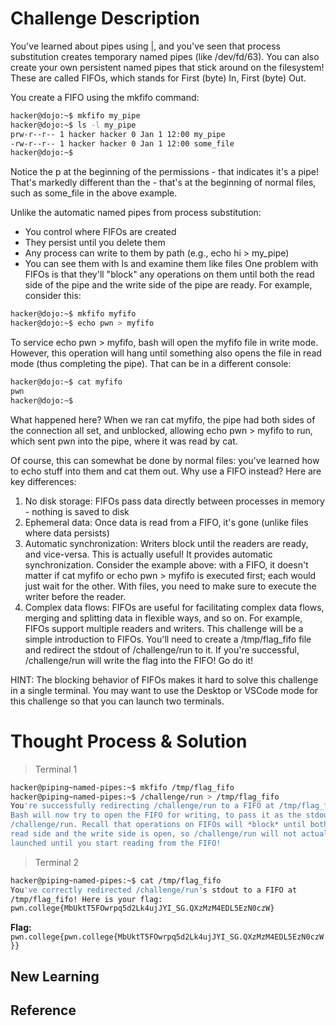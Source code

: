 # Challenge Description
You've learned about pipes using |, and you've seen that process substitution creates temporary named pipes (like /dev/fd/63). You can also create your own persistent named pipes that stick around on the filesystem! These are called FIFOs, which stands for First (byte) In, First (byte) Out.

You create a FIFO using the mkfifo command:
```bash
hacker@dojo:~$ mkfifo my_pipe
hacker@dojo:~$ ls -l my_pipe
prw-r--r-- 1 hacker hacker 0 Jan 1 12:00 my_pipe
-rw-r--r-- 1 hacker hacker 0 Jan 1 12:00 some_file
hacker@dojo:~$
```
Notice the p at the beginning of the permissions - that indicates it's a pipe! That's markedly different than the - that's at the beginning of normal files, such as some_file in the above example.

Unlike the automatic named pipes from process substitution:

  - You control where FIFOs are created
  - They persist until you delete them
  - Any process can write to them by path (e.g., echo hi > my_pipe)
  - You can see them with ls and examine them like files
One problem with FIFOs is that they'll "block" any operations on them until both the read side of the pipe and the write side of the pipe are ready. For example, consider this:
```bash
hacker@dojo:~$ mkfifo myfifo
hacker@dojo:~$ echo pwn > myfifo
```
To service echo pwn > myfifo, bash will open the myfifo file in write mode. However, this operation will hang until something also opens the file in read mode (thus completing the pipe). That can be in a different console:
```bash
hacker@dojo:~$ cat myfifo
pwn
hacker@dojo:~$
```
What happened here? When we ran cat myfifo, the pipe had both sides of the connection all set, and unblocked, allowing echo pwn > myfifo to run, which sent pwn into the pipe, where it was read by cat.

Of course, this can somewhat be done by normal files: you've learned how to echo stuff into them and cat them out. Why use a FIFO instead? Here are key differences:

  1. No disk storage: FIFOs pass data directly between processes in memory - nothing is saved to disk
  2. Ephemeral data: Once data is read from a FIFO, it's gone (unlike files where data persists)
  3. Automatic synchronization: Writers block until the readers are ready, and vice-versa. This is actually useful! It provides automatic synchronization. Consider the example above: with a FIFO, it doesn't matter if cat myfifo or echo pwn > myfifo is executed first; each would just wait for the other. With files, you need to make sure to execute the writer before the reader.
  4. Complex data flows: FIFOs are useful for facilitating complex data flows, merging and splitting data in flexible ways, and so on. For example, FIFOs support multiple readers and writers.
This challenge will be a simple introduction to FIFOs. You'll need to create a /tmp/flag_fifo file and redirect the stdout of /challenge/run to it. If you're successful, /challenge/run will write the flag into the FIFO! Go do it!

HINT: The blocking behavior of FIFOs makes it hard to solve this challenge in a single terminal. You may want to use the Desktop or VSCode mode for this challenge so that you can launch two terminals.
# Thought Process & Solution

> Terminal 1
```bash
hacker@piping~named-pipes:~$ mkfifo /tmp/flag_fifo
hacker@piping~named-pipes:~$ /challenge/run > /tmp/flag_fifo
You're successfully redirecting /challenge/run to a FIFO at /tmp/flag_fifo! 
Bash will now try to open the FIFO for writing, to pass it as the stdout of 
/challenge/run. Recall that operations on FIFOs will *block* until both the 
read side and the write side is open, so /challenge/run will not actually be 
launched until you start reading from the FIFO!
```

> Terminal 2
```bash
hacker@piping~named-pipes:~$ cat /tmp/flag_fifo
You've correctly redirected /challenge/run's stdout to a FIFO at 
/tmp/flag_fifo! Here is your flag:
pwn.college{MbUktT5FOwrpq5d2Lk4ujJYI_SG.QXzMzM4EDL5EzN0czW}
```
**Flag:** `pwn.college{pwn.college{MbUktT5FOwrpq5d2Lk4ujJYI_SG.QXzMzM4EDL5EzN0czW}}`
## New Learning
## Reference
